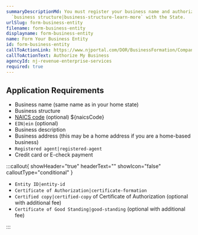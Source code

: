 ```yaml
---
summaryDescriptionMd: You must register your business name and authorize your
  `business structure|business-structure-learn-more` with the State.
urlSlug: form-business-entity
filename: form-business-entity
displayname: form-business-entity
name: Form Your Business Entity
id: form-business-entity
callToActionLink: https://www.njportal.com/DOR/BusinessFormation/CompanyInformation/BusinessName
callToActionText: Authorize My Business
agencyId: nj-revenue-enterprise-services
required: true
---
```

## Application Requirements

* Business name (same name as in your home state)
* Business structure
* [NAICS code](/tasks/naics-code-determination) (optional) ${naicsCode}
*  `EIN|ein` (optional)
* Business description
* Business address (this may be a home address if you are a home-based business)
*  `Registered agent|registered-agent` 
* Credit card or E-check payment

:::callout{ showHeader="true" headerText="" showIcon="false" calloutType="conditional" }

*  `Entity ID|entity-id` 
*  `Certificate of Authorization|certificate-formation` 
*  `Certified copy|certified-copy` of Certificate of Authorization (optional with additional fee)
*  `Certificate of Good Standing|good-standing` (optional with additional fee)

:::
